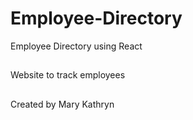 # Employee-Directory
Employee Directory using React


##
Website to track employees

##
Created by Mary Kathryn